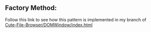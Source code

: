 ## Factory Method:
Follow this link to see how this pattern is implemented in my branch of [Cute-File-Browser/DOMWindow/index.html](https://github.com/filkovsp/Cute-File-Browser/blob/DOMWindow/index.html)